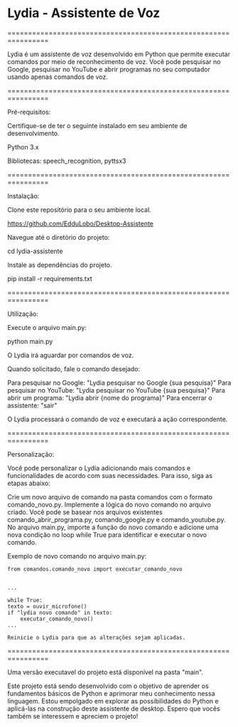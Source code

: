 # Lydia - Assistente de Voz

================================================================

Lydia é um assistente de voz desenvolvido em Python que permite executar comandos por meio de reconhecimento de voz. 
Você pode pesquisar no Google, pesquisar no YouTube e abrir programas no seu computador usando apenas comandos de voz.

================================================================

Pré-requisitos:

Certifique-se de ter o seguinte instalado em seu ambiente de desenvolvimento.

Python 3.x

Bibliotecas: speech_recognition, pyttsx3

================================================================

Instalação:

Clone este repositório para o seu ambiente local.

https://github.com/EdduLobo/Desktop-Assistente

Navegue até o diretório do projeto:

cd lydia-assistente

Instale as dependências do projeto.

pip install -r requirements.txt

================================================================

Utilização:

Execute o arquivo main.py:

python main.py

O Lydia irá aguardar por comandos de voz.

Quando solicitado, fale o comando desejado:

Para pesquisar no Google: "Lydia pesquisar no Google {sua pesquisa}"
Para pesquisar no YouTube: "Lydia pesquisar no YouTube {sua pesquisa}"
Para abrir um programa: "Lydia abrir {nome do programa}"
Para encerrar o assistente: "sair"

O Lydia processará o comando de voz e executará a ação correspondente.

================================================================

Personalização:

Você pode personalizar o Lydia adicionando mais comandos e funcionalidades de acordo com suas necessidades. Para isso, siga as etapas abaixo:

Crie um novo arquivo de comando na pasta comandos com o formato comando_novo.py.
Implemente a lógica do novo comando no arquivo criado. 
Você pode se basear nos arquivos existentes comando_abrir_programa.py, comando_google.py e comando_youtube.py.
No arquivo main.py, importe a função do novo comando e adicione uma nova condição no loop while True para identificar e executar o novo comando.

Exemplo de novo comando no arquivo main.py:

    from comandos.comando_novo import executar_comando_novo


    ...
    
    while True:
    texto = ouvir_microfone()
    if "lydia novo comando" in texto:
        executar_comando_novo()
    ...

    Reinicie o Lydia para que as alterações sejam aplicadas.

================================================================

Uma versão executavel do projeto está disponível na pasta "main".

Este projeto está sendo desenvolvido com o objetivo de aprender os fundamentos básicos de Python e aprimorar meu conhecimento nessa linguagem. Estou empolgado em explorar as possibilidades do Python e aplicá-las na construção deste assistente de desktop. Espero que vocês também se interessem e apreciem o projeto!
